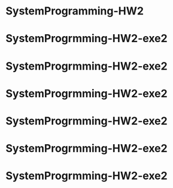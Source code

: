 # SystemProgramming-HW2
# SystemProgrmming-HW2-exe2
# SystemProgrmming-HW2-exe2
# SystemProgrmming-HW2-exe2
# SystemProgrmming-HW2-exe2
# SystemProgrmming-HW2-exe2
# SystemProgrmming-HW2-exe2
